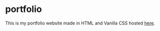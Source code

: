 # portfolio
This is my portfolio website made in HTML and Vanilla CSS hosted [here](https://nightwing52.github.io/).
